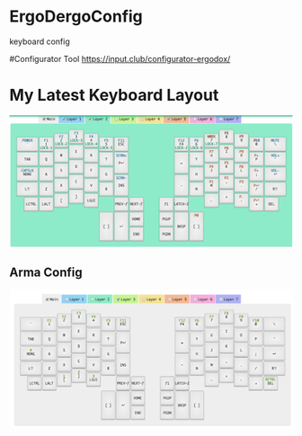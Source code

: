 # ErgoDergoConfig
keyboard config

#Configurator Tool
https://input.club/configurator-ergodox/

# My Latest Keyboard Layout

![overall config](/pics/OverallErgoConfig.png "Overall Configuration")

Arma Config
-----------
![arma config](/pics/ArmaConfig.png "Arma Configuration")
